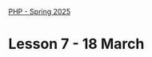 [PHP - Spring 2025](https://github.com/arturomorarioja-kea/WD_PHP_F25/blob/main/README.md)

# Lesson 7 - 18 March

[--> circe_app: get info from amri.keadigital@gmail.com]: #
[--> git pull https://github.com/arturomorarioja/php_company]: #
[--> git clone https://github.com/arturomorarioja/php_oop_poems_rest]: #
[  --> Company cUrl: get info from amri.keadigital@gmail.com]: #

[## Exercise solutions]: #
[- Poems API(https://github.com/arturomorarioja/php_oop_poems_rest)]: #
[- Movies REST API(https://github.com/arturomorarioja/kea-movie-manager-rest-api)]: #

[## In-class exercises]: #

[### Sessions]: #
[Rework the language cookies exercises with sessions instead of cookies.]: #

[Solution(https://github.com/arturomorarioja/php_sessions_lang.git)]: #

[### Web Application Security]: #
[Change the Vulnerable Web Application(https://github.com/arturomorarioja/php_vulnerable_app) so that the most usual security attacks (SQL-injection, XSS, CSRF) are prevented]: #

[Solution(https://github.com/arturomorarioja/php_vulnerable_web_application_secured)]: #

[## Homework]: #
[Check out these slides:]: #
[- Sessions in **PHP Syntax**]: #
[- **Web Application Security**]: #
[Check out these code samples:]: #
[- Sessions(https://github.com/arturomorarioja/php_sessions)]: #
[- Vulnerable app(https://github.com/arturomorarioja/php_sessions_lang)]: #
[- CSRF Protection(https://github.com/arturomorarioja/php_csrf)]: #
[- PHP API Consumption:]: #
[  - `file_get_contents()` vs. `cUrl()`(https://github.com/arturomorarioja/php_api_consumption)]: #
[  - Company - API consumption with cUrl(https://github.com/arturomorarioja/php_company)]: #

[--> Something else, maybe API related]: #
